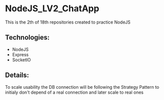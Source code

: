 # NodeJS_LV2_ChatApp

This is the 2th of 18th repositories created to practice NodeJS

## Technologies:

- NodeJS
- Express
- SocketIO

## Details:

To scale usability the DB connection will be following the Strategy Pattern to initialy don't depend of a real connection and later scale to real ones
